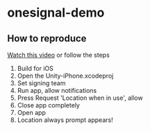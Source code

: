 # onesignal-demo

## How to reproduce

[Watch this video](https://i.imgur.com/cfsSQCW.gifv) or follow the steps

1. Build for iOS
2. Open the Unity-iPhone.xcodeproj
3. Set signing team
4. Run app, allow notifications
5. Press Request 'Location when in use', allow
6. Close app completely
7. Open app
8. Location always prompt appears!

